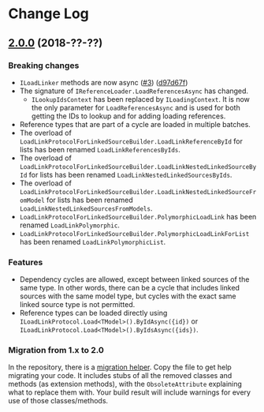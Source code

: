 # Change Log
 
<a name="2.0.0"></a>
## [2.0.0](https://github.com/cbcrc/LinkIt/compare/v1.1.0...v2.0.0) (2018-??-??)
 
### Breaking changes
 
* `ILoadLinker` methods are now async ([#3](https://github.com/cbcrc/LinkIt/issues/3)) ([d97d67f](https://github.com/cbcrc/LinkIt/commit/d97d67fefc3c8b5434863baddb19c758b3af830e))
* The signature of `IReferenceLoader.LoadReferencesAsync` has changed.
  * `ILookupIdsContext` has been replaced by `ILoadingContext`. 
    It is now the only parameter for `LoadReferencesAsync` and is used for both
    getting the IDs to lookup and for adding loading references.
* Reference types that are part of a cycle are loaded in multiple batches.
* The overload of `LoadLinkProtocolForLinkedSourceBuilder.LoadLinkReferenceById` for lists has been renamed `LoadLinkReferencesByIds`. 
* The overload of `LoadLinkProtocolForLinkedSourceBuilder.LoadLinkNestedLinkedSourceById` for lists has been renamed `LoadLinkNestedLinkedSourcesByIds`. 
* The overload of `LoadLinkProtocolForLinkedSourceBuilder.LoadLinkNestedLinkedSourceFromModel` for lists has been renamed `LoadLinkNestedLinkedSourcesFromModels`. 
* `LoadLinkProtocolForLinkedSourceBuilder.PolymorphicLoadLink` has been renamed `LoadLinkPolymorphic`. 
* `LoadLinkProtocolForLinkedSourceBuilder.PolymorphicLoadLinkForList` has been renamed `LoadLinkPolymorphicList`. 
 
 
### Features

* Dependency cycles are allowed, except between linked sources of the same type. 
  In other words, there can be a cycle that includes linked sources with the same model type,
  but cycles with the exact same linked source type is not permitted.
* Reference types can be loaded directly using `ILoadLinkProtocol.Load<TModel>().ByIdAsync({id})` or `ILoadLinkProtocol.Load<TModel>().ByIdsAsync({ids})`.


### Migration from 1.x to 2.0
In the repository, there is a [migration helper](https://github.com/cbcrc/LinkIt/blob/master/src/LinkIt/V2MigrationHelper.cs). 
Copy the file to get help migrating your code. It includes stubs of all the removed classes 
and methods (as extension methods), with the `ObsoleteAttribute` explaining what to replace them with. 
Your build result will include warnings for every use of those classes/methods.
